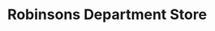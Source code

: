 ---
title: "Robinsons Department Store"
url: /muntinlupa/robinsons-department-store/
shop: department store
---